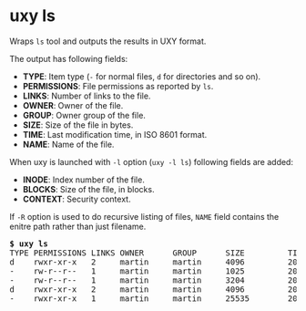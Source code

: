 # uxy ls

Wraps `ls` tool and outputs the results in UXY format.

The output has following fields:

- **TYPE**: Item type (`-` for normal files, `d` for directories and so on).
- **PERMISSIONS**: File permissions as reported by `ls`.
- **LINKS**: Number of links to the file.
- **OWNER**: Owner of the file.
- **GROUP**: Owner group of the file.
- **SIZE**: Size of the file in bytes.
- **TIME**: Last modification time, in ISO 8601 format.
- **NAME**: Name of the file.

When uxy is launched with `-l` option (`uxy -l ls`) following fields are added:

- **INODE**: Index number of the file.
- **BLOCKS**: Size of the file, in blocks.
- **CONTEXT**: Security context.

If `-R` option is used to do recursive listing of files, `NAME` field contains
the enitre path rather than just filename.

<pre>
<b>$ uxy ls</b>
TYPE PERMISSIONS LINKS OWNER      GROUP      SIZE         TIME                                  NAME
d    rwxr-xr-x   2     martin     martin     4096         2019-05-25T16:09:58.755551983+02:00   doc 
-    rw-r--r--   1     martin     martin     1025         2019-05-24T05:37:33.571299899+02:00   LICENSE 
-    rw-r--r--   1     martin     martin     3204         2019-05-25T15:44:46.371308721+02:00   README.md 
d    rwxr-xr-x   2     martin     martin     4096         2019-05-25T11:10:55.561843561+02:00   test 
-    rwxr-xr-x   1     martin     martin     25535        2019-05-25T16:29:28.518397541+02:00   uxy 
</pre>

